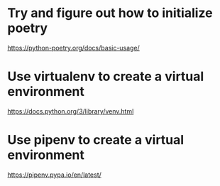 # Try and figure out how to initialize poetry
https://python-poetry.org/docs/basic-usage/

# Use virtualenv to create a virtual environment
https://docs.python.org/3/library/venv.html

# Use pipenv to create a virtual environment
https://pipenv.pypa.io/en/latest/

